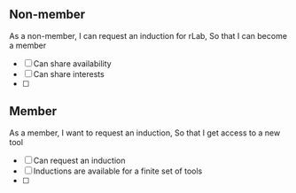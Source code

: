 ## Non-member

As a non-member,
I can request an induction for rLab,
So that I can become a member

- [ ] Can share availability
- [ ] Can share interests
- [ ] 

## Member

As a member,
I want to request an induction, 
So that I get access to a new tool

- [ ] Can request an induction
- [ ] Inductions are available for a finite set of tools
- [ ] 
